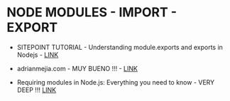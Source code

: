 # NODE MODULES - IMPORT - EXPORT

* SITEPOINT TUTORIAL - Understanding module.exports and exports in Nodejs - [LINK](https://www.sitepoint.com/understanding-module-exports-exports-node-js/)

* adrianmejia.com - MUY BUENO !!! - [LINK](https://adrianmejia.com/blog/2016/08/12/getting-started-with-node-js-modules-require-exports-imports-npm-and-beyond/)

* Requiring modules in Node.js: Everything you need to know - VERY DEEP !!! [LINK](https://medium.freecodecamp.org/requiring-modules-in-node-js-everything-you-need-to-know-e7fbd119be8)
